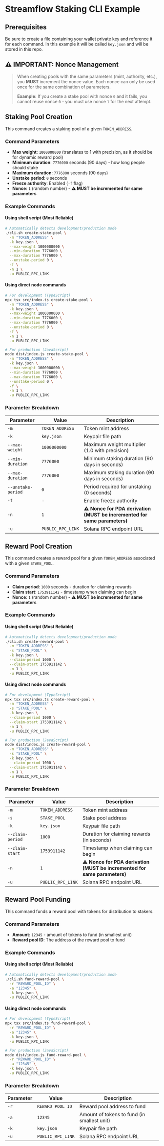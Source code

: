 # Streamflow Staking CLI Example

## Prerequisites

Be sure to create a file containing your wallet private key and reference it for each command. In this example it will be called `key.json` and will be stored in this repo.

## ⚠️ **IMPORTANT: Nonce Management**

> When creating pools with the same parameters (mint, authority, etc.), you **MUST** increment the nonce value. Each nonce can only be used once for the same combination of parameters.
>
> **Example:** If you create a stake pool with nonce `0` and it fails, you cannot reuse nonce `0` - you must use nonce `1` for the next attempt.

## Staking Pool Creation

This command creates a staking pool of a given `TOKEN_ADDRESS`.

### Command Parameters

- **Max weight**: `1000000000` (translates to 1 with precision, as it should be for dynamic reward pool)
- **Minimum duration**: `7776000` seconds (90 days) - how long people should stake
- **Maximum duration**: `7776000` seconds (90 days)
- **Unstake period**: `0` seconds
- **Freeze authority**: Enabled (`-f` flag)
- **Nonce**: `1` (random number) - **⚠️ MUST be incremented for same parameters**

### Example Commands

#### Using shell script (Most Reliable)
```bash
# Automatically detects development/production mode
./cli.sh create-stake-pool \
  -m "TOKEN_ADDRESS" \
  -k key.json \
  --max-weight 1000000000 \
  --min-duration 7776000 \
  --max-duration 7776000 \
  --unstake-period 0 \
  -f \
  -n 1 \
  -u PUBLIC_RPC_LINK
```

#### Using direct node commands
```bash
# For development (TypeScript)
npx tsx src/index.ts create-stake-pool \
  -m "TOKEN_ADDRESS" \
  -k key.json \
  --max-weight 1000000000 \
  --min-duration 7776000 \
  --max-duration 7776000 \
  --unstake-period 0 \
  -f \
  -n 1 \
  -u PUBLIC_RPC_LINK

# For production (JavaScript)
node dist/index.js create-stake-pool \
  -m "TOKEN_ADDRESS" \
  -k key.json \
  --max-weight 1000000000 \
  --min-duration 7776000 \
  --max-duration 7776000 \
  --unstake-period 0 \
  -f \
  -n 1 \
  -u PUBLIC_RPC_LINK
```

### Parameter Breakdown

| Parameter | Value | Description |
|-----------|-------|-------------|
| `-m` | `TOKEN_ADDRESS` | Token mint address |
| `-k` | `key.json` | Keypair file path |
| `--max-weight` | `1000000000` | Maximum weight multiplier (1.0 with precision) |
| `--min-duration` | `7776000` | Minimum staking duration (90 days in seconds) |
| `--max-duration` | `7776000` | Maximum staking duration (90 days in seconds) |
| `--unstake-period` | `0` | Period required for unstaking (0 seconds) |
| `-f` | - | Enable freeze authority |
| `-n` | `1` | **⚠️ Nonce for PDA derivation (MUST be incremented for same parameters)** |
| `-u` | `PUBLIC_RPC_LINK` | Solana RPC endpoint URL |

## Reward Pool Creation

This command creates a reward pool for a given `TOKEN_ADDRESS` associated with a given `STAKE_POOL`.

### Command Parameters

- **Claim period**: `1000` seconds - duration for claiming rewards
- **Claim start**: `1753911142` - timestamp when claiming can begin
- **Nonce**: `1` (random number) - **⚠️ MUST be incremented for same parameters**

### Example Commands

#### Using shell script (Most Reliable)
```bash
# Automatically detects development/production mode
./cli.sh create-reward-pool \
  -m "TOKEN_ADDRESS" \
  -s "STAKE_POOL" \
  -k key.json \
  --claim-period 1000 \
  --claim-start 1753911142 \
  -n 1 \
  -u PUBLIC_RPC_LINK
```

#### Using direct node commands
```bash
# For development (TypeScript)
npx tsx src/index.ts create-reward-pool \
  -m "TOKEN_ADDRESS" \
  -s "STAKE_POOL" \
  -k key.json \
  --claim-period 1000 \
  --claim-start 1753911142 \
  -n 1 \
  -u PUBLIC_RPC_LINK

# For production (JavaScript)
node dist/index.js create-reward-pool \
  -m "TOKEN_ADDRESS" \
  -s "STAKE_POOL" \
  -k key.json \
  --claim-period 1000 \
  --claim-start 1753911142 \
  -n 1 \
  -u PUBLIC_RPC_LINK
```

### Parameter Breakdown

| Parameter | Value | Description |
|-----------|-------|-------------|
| `-m` | `TOKEN_ADDRESS` | Token mint address |
| `-s` | `STAKE_POOL` | Stake pool address |
| `-k` | `key.json` | Keypair file path |
| `--claim-period` | `1000` | Duration for claiming rewards (in seconds) |
| `--claim-start` | `1753911142` | Timestamp when claiming can begin |
| `-n` | `1` | **⚠️ Nonce for PDA derivation (MUST be incremented for same parameters)** |
| `-u` | `PUBLIC_RPC_LINK` | Solana RPC endpoint URL |

## Reward Pool Funding

This command funds a reward pool with tokens for distribution to stakers.

### Command Parameters

- **Amount**: `12345` - amount of tokens to fund (in smallest unit)
- **Reward pool ID**: The address of the reward pool to fund

### Example Commands

#### Using shell script (Most Reliable)
```bash
# Automatically detects development/production mode
./cli.sh fund-reward-pool \
  -r "REWARD_POOL_ID" \
  -a "12345" \
  -k key.json \
  -u PUBLIC_RPC_LINK
```

#### Using direct node commands
```bash
# For development (TypeScript)
npx tsx src/index.ts fund-reward-pool \
  -r "REWARD_POOL_ID" \
  -a "12345" \
  -k key.json \
  -u PUBLIC_RPC_LINK

# For production (JavaScript)
node dist/index.js fund-reward-pool \
  -r "REWARD_POOL_ID" \
  -a "12345" \
  -k key.json \
  -u PUBLIC_RPC_LINK
```

### Parameter Breakdown

| Parameter | Value | Description |
|-----------|-------|-------------|
| `-r` | `REWARD_POOL_ID` | Reward pool address to fund |
| `-a` | `12345` | Amount of tokens to fund (in smallest unit) |
| `-k` | `key.json` | Keypair file path |
| `-u` | `PUBLIC_RPC_LINK` | Solana RPC endpoint URL |